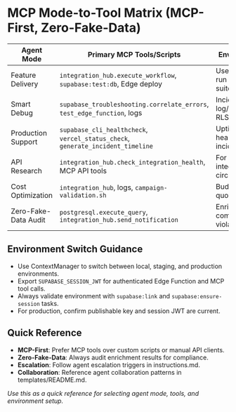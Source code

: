 # MCP Mode-to-Tool Matrix (MCP-First, Zero-Fake-Data)

| Agent Mode           | Primary MCP Tools/Scripts                                                       | Environment/Notes                                      |
| -------------------- | ------------------------------------------------------------------------------- | ------------------------------------------------------ |
| Feature Delivery     | `integration_hub.execute_workflow`, `supabase:test:db`, Edge deploy             | Use for new features, run full validation suite.       |
| Smart Debug          | `supabase_troubleshooting.correlate_errors`, `test_edge_function`, logs         | Incident response, log/trace analysis, RLS checks.     |
| Production Support   | `supabase_cli_healthcheck`, `vercel_status_check`, `generate_incident_timeline` | Uptime, rollback, health checks, incident timeline.    |
| API Research         | `integration_hub.check_integration_health`, MCP API tools                       | For API integration/validation, circuit breaker audit. |
| Cost Optimization    | `integration_hub`, logs, `campaign-validation.sh`                               | Budget/cost analysis, quota monitoring.                |
| Zero-Fake-Data Audit | `postgresql.execute_query`, `integration_hub.send_notification`                 | Enrichment audit, compliance, alert on violations.     |

## Environment Switch Guidance

- Use ContextManager to switch between local, staging, and production environments.
- Export `SUPABASE_SESSION_JWT` for authenticated Edge Function and MCP tool calls.
- Always validate environment with `supabase:link` and `supabase:ensure-session` tasks.
- For production, confirm publishable key and session JWT are current.

## Quick Reference

- **MCP-First**: Prefer MCP tools over custom scripts or manual API clients.
- **Zero-Fake-Data**: Always audit enrichment results for compliance.
- **Escalation**: Follow agent escalation triggers in instructions.md.
- **Collaboration**: Reference agent collaboration patterns in templates/README.md.

_Use this as a quick reference for selecting agent mode, tools, and environment setup._
